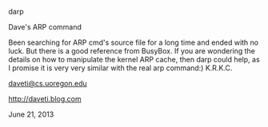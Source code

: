 darp

Dave's ARP command

Been searching for ARP cmd's source file for a long time
and ended with no luck. But there is a good reference from
BusyBox. If you are wondering the details on how to manipulate
the kernel ARP cache, then darp could help, as I promise it is
very very similar with the real arp command:)
K.R.K.C.

daveti@cs.uoregon.edu

http://daveti.blog.com

June 21, 2013

